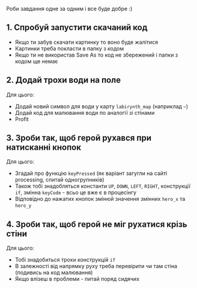 Роби завдання одне за одним і все буде добре :)

## 1. Спробуй запустити скачаний код
* Якщо ти забув скачати картинку то воно буде жалітися
* Картинки треба покласти в папку з кодом
* Якщо ти не використав Save As то код не збережений і папки з кодом ще немає

## 2. Додай трохи води на поле
Для цього:
* Додай новий символ для води у карту `labirynth_map` (наприклад `~`)
* Додай код для малювання води по аналогії зі стінами
* Profit


## 3. Зроби так, щоб герой рухався при натисканні кнопок
Для цього:
* Згадай про функцію `keyPressed` (як варіант загугли на сайті processing, спитай одногрупників)
* Також тобі знадобляться константи `UP`, `DOWN`, `LEFT`, `RIGHT`, конструкції `if`, змінна `keyCode` - всьо це вже є в процесінгу
* Відповідно до нажатих кнопок змінюй значення змінних `hero_x` та `hero_y`

## 4. Зроби так, щоб герой не міг рухатися крізь стіни
Для цього:
* Тобі знадобиться трохи конструкцій `if`
* В залежності від напрямку руху треба перевірити чи там стіна (подивись на код малювання)
* Якщо влізеш в проблеми - питай поряд сидячих
